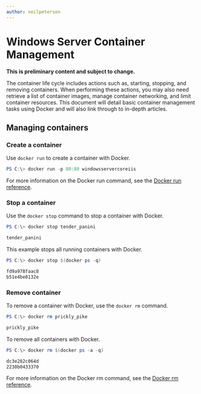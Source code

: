 ```yaml
---
author: neilpeterson
---
```


# Windows Server Container Management

**This is preliminary content and subject to change.** 

The container life cycle includes actions such as, starting, stopping, and removing containers. When performing these actions, you may also need retrieve a list of container images, manage container networking, and limit container resources. This document will detail basic container management tasks using Docker and will also link through to in-depth articles. 

## Managing containers

### Create a container

Use `docker run` to create a container with Docker.

```powershell
PS C:\> docker run -p 80:80 windowsservercoreiis
```

For more information on the Docker run command, see the [Docker run reference]( https://docs.docker.com/engine/reference/run/).

### Stop a container

Use the `docker stop` command to stop a container with Docker.

```powershell
PS C:\> docker stop tender_panini

tender_panini
```

This example stops all running containers with Docker.

```powershell
PS C:\> docker stop $(docker ps -q)

fd9a978faac8
b51e4be8132e
```

### Remove container

To remove a container with Docker, use the `docker rm` command.

```powershell
PS C:\> docker rm prickly_pike

prickly_pike
``` 

To remove all containers with Docker.

```powershell
PS C:\> docker rm $(docker ps -a -q)

dc3e282c064d
2230b0433370
```

For more information on the Docker rm command, see the [Docker rm reference](https://docs.docker.com/engine/reference/commandline/rm/).
